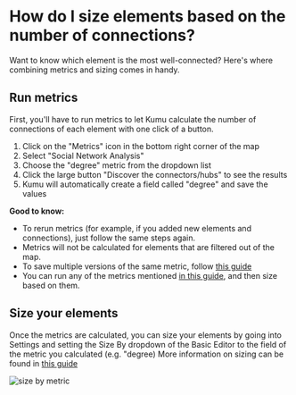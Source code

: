 # How do I size elements based on the number of connections?
Want to know which element is the most well-connected? Here's where combining metrics and sizing comes in handy. 

## Run metrics

First, you'll have to run metrics to let Kumu calculate the number of connections of each element with one click of a button. 

1. Click on the "Metrics" icon in the bottom right corner of the map
2. Select "Social Network Analysis"
3. Choose the "degree" metric from the dropdown list
4. Click the large button "Discover the connectors/hubs" to see the results
5. Kumu will automatically create a field called "degree" and save the values

**Good to know:**

- To rerun metrics (for example, if you added new elements and connections), just follow the same steps again.
- Metrics will not be calculated for elements that are filtered out of the map.
- To save multiple versions of the same metric, follow [this guide](https://docs.kumu.io/guides/metrics.html#saving-multiple-versions-of-a-single-metric)
- You can run any of the metrics mentioned [in this guide](https://docs.kumu.io/guides/metrics.html#sna-metrics), and then size based on them.

## Size your elements

Once the metrics are calculated, you can size your elements by going into Settings and setting the Size By dropdown of the Basic Editor to the field of the metric you calculated (e.g. "degree)
More information on sizing can be found in [this guide](https://docs.kumu.io/guides/data-driven-decorations.html#size-by)

![size by metric](/images/size-by-metric.png)
